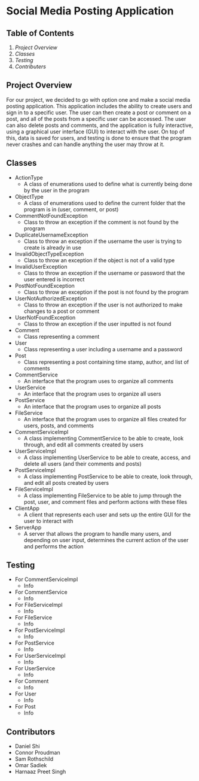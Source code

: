 # Social Media Posting Application

## Table of Contents
1. *Project Overview*
2. *Classes*
3. *Testing*
4. *Contributers*

## Project Overview
For our project, we decided to go with option one and make a social media posting application. This application includes the ability to create users and sign in to a specific user. The user can then create a post or comment on a post, and all of the posts from a specific user can be accessed. The user can also delete posts and comments, and the application is fully interactive, using a graphical user interface (GUI) to interact with the user. On top of this, data is saved for users, and testing is done to ensure that the program never crashes and can handle anything the user may throw at it.

## Classes
* ActionType
  * A class of enumerations used to define what is currently being done by the user in the program
* ObjectType
  * A class of enumerations used to define the current folder that the program is in (user, comment, or post)
* CommentNotFoundException
  * Class to throw an exception if the comment is not found by the program
* DuplicateUsernameException
  * Class to throw an exception if the username the user is trying to create is already in use
* InvalidObjectTypeException
  * Class to throw an exception if the object is not of a valid type
* InvalidUserException 
  * Class to throw an exception if the username or password that the user entered is incorrect
* PostNotFoundException
  * Class to throw an exception if the post is not found by the program
* UserNotAuthorizedException
  * Class to throw an exception if the user is not authorized to make changes to a post or comment
* UserNotFoundException
  * Class to throw an exception if the user inputted is not found
* Comment
  * Class representing a comment
* User
  * Class representing a user including a username and a password
* Post
  * Class representing a post containing time stamp, author, and list of comments
* CommentService
  * An interface that the program uses to organize all comments
* UserService
  * An interface that the program uses to organize all users
* PostService
  * An interface that the program uses to organize all posts
* FileService
  * An interface that the program uses to organize all files created for users, posts, and comments
* CommentServiceImpl
  * A class implementing CommentService to be able to create, look through, and edit all comments created by users
* UserServiceImpl
  * A class implementing UserService to be able to create, access, and delete all users (and their comments and posts)
* PostServiceImpl
  * A class implementing PostService to be able to create, look through, and edit all posts created by users
* FileServiceImpl
  * A class implementing FileService to be able to jump through the post, user, and comment files and perform actions with these files
* ClientApp
  * A client that represents each user and sets up the entire GUI for the user to interact with
* ServerApp
  * A server that allows the program to handle many users, and depending on user input, determines the current action of the user and performs the action
  
## Testing
* For CommentServiceImpl
  * Info
* For CommentService
  * Info
* For FileServiceImpl
  * Info
* For FileService
  * Info
* For PostServiceImpl
  * Info
* For PostService
  * Info
* For UserServiceImpl
  * Info
* For UserService
  * Info
* For Comment
  * Info
* For User
  * Info
* For Post
  * Info

## Contributors
* Daniel Shi
* Connor Proudman
* Sam Rothschild
* Omar Sadiek
* Harnaaz Preet Singh
